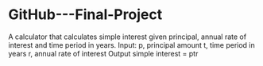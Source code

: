 # GitHub---Final-Project

A calculator that calculates simple interest given principal, annual rate of interest and time period in years. Input: p, principal amount t, time period in years r, annual rate of interest Output simple interest = ptr

